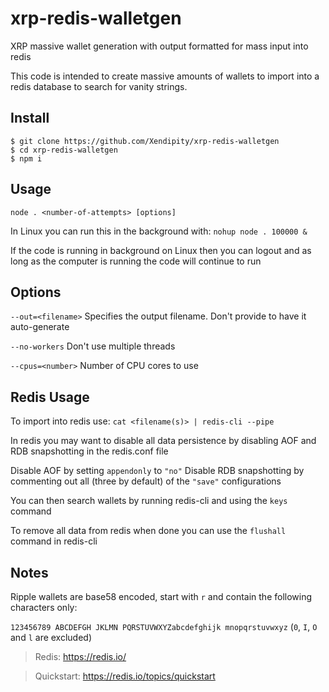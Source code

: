 # xrp-redis-walletgen

XRP massive wallet generation with output formatted for mass input into redis

This code is intended to create massive amounts of wallets to import into a redis database to search for vanity strings.

## Install

```shell
$ git clone https://github.com/Xendipity/xrp-redis-walletgen
$ cd xrp-redis-walletgen
$ npm i
```

## Usage

`node . <number-of-attempts> [options]`

In Linux you can run this in the background with: `nohup node . 100000 &`

If the code is running in background on Linux then you can logout and as long as the computer is running the code will continue to run

## Options

`--out=<filename>` Specifies the output filename. Don't provide to have it auto-generate

`--no-workers` Don't use multiple threads

`--cpus=<number>` Number of CPU cores to use

## Redis Usage

To import into redis use: `cat <filename(s)> | redis-cli --pipe`

In redis you may want to disable all data persistence by disabling AOF and RDB snapshotting in the redis.conf file

Disable AOF by setting `appendonly` to `"no"`
Disable RDB snapshotting by commenting out all (three by default) of the `"save"` configurations

You can then search wallets by running redis-cli and using the `keys` command

To remove all data from redis when done you can use the `flushall` command in redis-cli

## Notes

Ripple wallets are base58 encoded, start with `r` and contain the following characters only:

`123456789 ABCDEFGH JKLMN PQRSTUVWXYZabcdefghijk mnopqrstuvwxyz` (`0`, `I`, `O` and `l` are excluded)

> Redis: https://redis.io/

> Quickstart: https://redis.io/topics/quickstart
